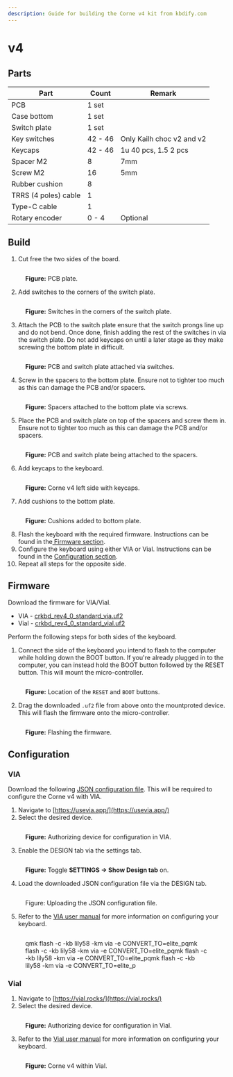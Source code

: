 ```yaml
---
description: Guide for building the Corne v4 kit from kbdify.com
---
```


# v4

## Parts

| Part                 | Count   | Remark                    |
| -------------------- | ------- | ------------------------- |
| PCB                  | 1 set   |                           |
| Case bottom          | 1 set   |                           |
| Switch plate         | 1 set   |                           |
| Key switches         | 42 - 46 | Only Kailh choc v2 and v2 |
| Keycaps              | 42 - 46 | 1u 40 pcs, 1.5 2 pcs      |
| Spacer M2            | 8       | 7mm                       |
| Screw M2             | 16      | 5mm                       |
| Rubber cushion       | 8       |                           |
| TRRS (4 poles) cable | 1       |                           |
| Type-C cable         | 1       |                           |
| Rotary encoder       | 0 - 4   | Optional                  |

## Build

1. Cut free the two sides of the board.

<figure><img src="../../.gitbook/assets/pcb_plate.jpg" alt=""><figcaption><p><strong>Figure:</strong> PCB plate.</p></figcaption></figure>

2. Add switches to the corners of the switch plate.

<figure><img src="../../.gitbook/assets/switches_in_corner.jpg" alt=""><figcaption><p><strong>Figure:</strong> Switches in the corners of the switch plate.</p></figcaption></figure>

3. Attach the PCB to the switch plate ensure that the switch prongs line up and do not bend. Once done, finish adding the rest of the switches in via the switch plate. Do not add keycaps on until a later stage as they make screwing the bottom plate in difficult.

<figure><img src="../../.gitbook/assets/pcb_switch_plate_joined.jpg" alt=""><figcaption><p><strong>Figure:</strong> PCB and switch plate attached via switches.</p></figcaption></figure>

4. Screw in the spacers to the bottom plate. Ensure not to tighter too much as this can damage the PCB and/or spacers.

<figure><img src="../../.gitbook/assets/spacers_in_bottom_plate.jpg" alt=""><figcaption><p><strong>Figure:</strong> Spacers attached to the bottom plate via screws.</p></figcaption></figure>

5. Place the PCB and switch plate on top of the spacers and screw them in. Ensure not to tighter too much as this can damage the PCB and/or spacers.

<figure><img src="../../.gitbook/assets/pcb_switch_plate_bottom_plate_joined.jpg" alt=""><figcaption><p><strong>Figure:</strong> PCB and switch plate being attached to the spacers.</p></figcaption></figure>

6. Add keycaps to the keyboard.

<figure><img src="../../.gitbook/assets/corne_w_keycaps.jpg" alt=""><figcaption><p><strong>Figure:</strong> Corne v4 left side with keycaps.</p></figcaption></figure>

7. Add cushions to the bottom plate.

<figure><img src="../../.gitbook/assets/cushions_on_bottom.jpg" alt=""><figcaption><p><strong>Figure:</strong> Cushions added to bottom plate.</p></figcaption></figure>

8. Flash the keyboard with the required firmware. Instructions can be found in the[ Firmware section](v4.md#firmware).
9. Configure the keyboard using either VIA or Vial. Instructions can be found in the [Configuration section](v4.md#configuration).
10. Repeat all steps for the opposite side.

## Firmware

Download the firmware for VIA/Vial.

* VIA - [crkbd\_rev4\_0\_standard\_via.uf2](https://github.com/foostan/kbd\_firmware/raw/main/keyboards/crkbd/qmk/qmk\_firmware/.build/crkbd\_rev4\_0\_standard\_via.uf2)
* Vial - [crkbd\_rev4\_0\_standard\_vial.uf2](https://github.com/foostan/kbd\_firmware/raw/main/keyboards/crkbd/vial-kb/vial-qmk/.build/crkbd\_rev4\_0\_standard\_vial.uf2)

Perform the following steps for both sides of the keyboard.

1. Connect the side of the keyboard you intend to flash to the computer while holding down the BOOT button. If you're already plugged in to the computer, you can instead hold the BOOT button followed by the RESET button. This will mount the micro-controller.

<figure><img src="../../.gitbook/assets/boot_reset_diagram.png" alt=""><figcaption><p><strong>Figure:</strong> Location of the <code>RESET</code> and <code>BOOT</code> buttons.</p></figcaption></figure>

2. Drag the downloaded `.uf2` file from above onto the mountproted device. This will flash the firmware onto the micro-controller.

<figure><img src="../../.gitbook/assets/flash_firmware.png" alt=""><figcaption><p><strong>Figure:</strong> Flashing the firmware.</p></figcaption></figure>

## Configuration

### VIA

Download the following [JSON configuration file](https://github.com/foostan/kbd\_firmware/blob/main/keyboards/crkbd/the-via/crkbd\_rev4.json). This will be required to configure the Corne v4 with VIA.

1. Navigate to [https://usevia.app/](https://usevia.app/)
2. Select the desired device.

<figure><img src="../../.gitbook/assets/via_authorizing_device.png" alt=""><figcaption><p><strong>Figure:</strong> Authorizing device for configuration in VIA.</p></figcaption></figure>

3. Enable the DESIGN tab via the settings tab.

<figure><img src="../../.gitbook/assets/via_enable_design_tab.png" alt=""><figcaption><p><strong>Figure:</strong> Toggle <strong>SETTINGS -> Show Design tab</strong> on.</p></figcaption></figure>

4. Load the downloaded JSON configuration file via the DESIGN tab.

<figure><img src="../../.gitbook/assets/via_upload_json.png" alt=""><figcaption><p>Figure: Uploading the JSON configuration file.</p></figcaption></figure>

5. Refer to the [VIA user manual](https://www.caniusevia.com/docs/specification) for more information on configuring your keyboard.

<figure><img src="../../.gitbook/assets/via_corne.png" alt=""><figcaption><p>qmk flash -c -kb lily58 -km via -e CONVERT_TO=elite_pqmk flash -c -kb lily58 -km via -e CONVERT_TO=elite_pqmk flash -c -kb lily58 -km via -e CONVERT_TO=elite_pqmk flash -c -kb lily58 -km via -e CONVERT_TO=elite_p</p></figcaption></figure>

### Vial

1. Navigate to [https://vial.rocks/](https://vial.rocks/)
2. Select the desired device.

<figure><img src="../../.gitbook/assets/vial_authorizing_device.png" alt=""><figcaption><p><strong>Figure:</strong> Authorizing device for configuration in Vial.</p></figcaption></figure>

3. Refer to the [Vial user manual](https://get.vial.today/manual/) for more information on configuring your keyboard.

<figure><img src="../../.gitbook/assets/vial_corne.png" alt=""><figcaption><p><strong>Figure:</strong> Corne v4 within Vial.</p></figcaption></figure>
